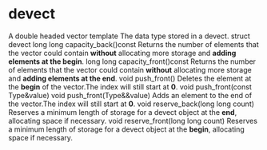 # devect
A double headed vector
template<typename Type>                        The data type stored in a devect.
struct devect
long long capacity_back()const                 Returns the number of elements that the vector could contain **without** allocating more storage and **adding elements at the begin**.
long long capacity_front()const                Returns the number of elements that the vector could contain **without** allocating more storage and **adding elements at the end**.
void push_front()                              Deletes the element at the **begin** of the vector.The index will still start at **0**.
void push_front(const Type&value)
void push_front(Type&&value)                   Adds an element to the end of the vector.The index will still start at **0**.
void reserve_back(long long count)             Reserves a minimum length of storage for a devect object at the **end**, allocating space if necessary.
void reserve_front(long long count)            Reserves a minimum length of storage for a devect object at the **begin**, allocating space if necessary.
